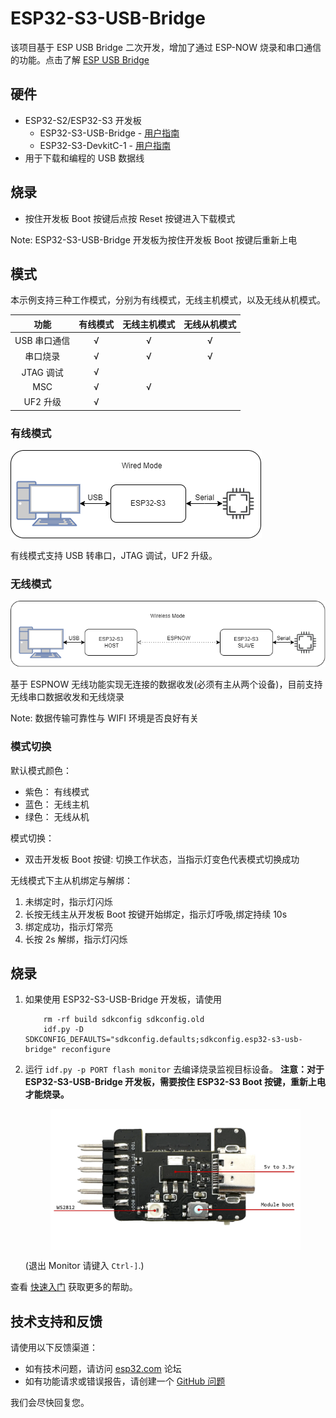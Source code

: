 # ESP32-S3-USB-Bridge

该项目基于 ESP USB Bridge 二次开发，增加了通过 ESP-NOW 烧录和串口通信的功能。点击了解 [ESP USB Bridge](https://github.com/espressif/esp-usb-bridge#readmehttps://github.com/espressif/esp-usb-bridge#readme)

## 硬件

* ESP32-S2/ESP32-S3 开发板
    * ESP32-S3-USB-Bridge - [用户指南](../../../../docs/zh_CN/esp32-s3-usb-bridge/user_guide.rst)
    * ESP32-S3-DevkitC-1 - [用户指南](../../../../docs/zh_CN/esp32-s3-devkitc-1/user_guide_v1.1.rst)
* 用于下载和编程的 USB 数据线

## 烧录

* 按住开发板 Boot 按键后点按 Reset 按键进入下载模式

Note: ESP32-S3-USB-Bridge 开发板为按住开发板 Boot 按键后重新上电

## 模式

本示例支持三种工作模式，分别为有线模式，无线主机模式，以及无线从机模式。

|     功能     | 有线模式 | 无线主机模式 | 无线从机模式 |
| :----------: | :------: | :----------: | :----------: |
| USB 串口通信 |    √     |      √       |      √       |
|   串口烧录   |    √     |      √       |      √       |
|  JTAG 调试   |    √     |              |              |
|     MSC      |    √     |      √       |              |
|   UF2 升级   |    √     |              |              |

### 有线模式

![有线模式](images/wired_mode.png)

有线模式支持 USB 转串口，JTAG 调试，UF2 升级。

### 无线模式

![无线模式](images/wireless_mode.png)

基于 ESPNOW 无线功能实现无连接的数据收发(必须有主从两个设备)，目前支持无线串口数据收发和无线烧录

Note: 数据传输可靠性与 WIFI 环境是否良好有关

### 模式切换

默认模式颜色：
* 紫色： 有线模式
* 蓝色： 无线主机
* 绿色： 无线从机

模式切换：
* 双击开发板 Boot 按键: 切换工作状态，当指示灯变色代表模式切换成功

无线模式下主从机绑定与解绑：
1. 未绑定时，指示灯闪烁
2. 长按无线主从开发板 Boot 按键开始绑定，指示灯呼吸,绑定持续 10s
3. 绑定成功，指示灯常亮
4. 长按 2s 解绑，指示灯闪烁

## 烧录

1. 如果使用 ESP32-S3-USB-Bridge 开发板，请使用
    ```
        rm -rf build sdkconfig sdkconfig.old
        idf.py -D SDKCONFIG_DEFAULTS="sdkconfig.defaults;sdkconfig.esp32-s3-usb-bridge" reconfigure
    ```

2. 运行 `idf.py -p PORT flash monitor` 去编译烧录监视目标设备。
    **注意：对于 ESP32-S3-USB-Bridge 开发板，需要按住 ESP32-S3 Boot 按键，重新上电才能烧录。**

    <div style="display: flex; justify-content: center;">
    <img src="static/esp32-s3-usb-bridge-back-instruction.png" alt="ESP32-S3 Boot Switch" style="max-width: 400px; max-height: 300px;">
    </div>

    (退出 Monitor 请键入 ``Ctrl-]``.)

查看 [快速入门](https://docs.espressif.com/projects/esp-idf/zh_CN/latest/get-started/index.html) 获取更多的帮助。

## 技术支持和反馈

请使用以下反馈渠道：

* 如有技术问题，请访问 [esp32.com](https://esp32.com/) 论坛
* 如有功能请求或错误报告，请创建一个 [GitHub 问题](https://github.com/espressif/esp-dev-kits/issues)

我们会尽快回复您。
